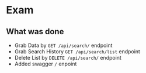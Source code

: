 # Exam
## What was done
- Grab Data by ```GET /api/search/``` endpoint
- Grab Search History ```GET /api/search/list``` endpoint
- Delete List by ```DELETE /api/search/``` endpoint
- Added swagger ```/``` enpoint